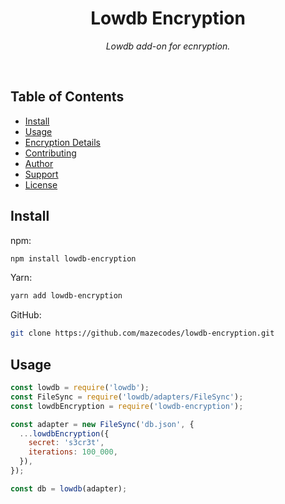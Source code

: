 <div align="center">
  <h1>Lowdb Encryption</h1>
  <p><i>Lowdb add-on for ecnryption.</i></p>
</div><br>

## Table of Contents

- [Install](#install)
- [Usage](#usage)
- [Encryption Details](#encryption-details)
- [Contributing](#contributing)
- [Author](#author)
- [Support](#show-your-support)
- [License](#license)

## Install

npm:

```bash
npm install lowdb-encryption
```

Yarn:

```bash
yarn add lowdb-encryption
```

GitHub:

```bash
git clone https://github.com/mazecodes/lowdb-encryption.git
```

## Usage

```javascript
const lowdb = require('lowdb');
const FileSync = require('lowdb/adapters/FileSync');
const lowdbEncryption = require('lowdb-encryption');

const adapter = new FileSync('db.json', {
  ...lowdbEncryption({
    secret: 's3cr3t',
    iterations: 100_000,
  }),
});

const db = lowdb(adapter);
```
